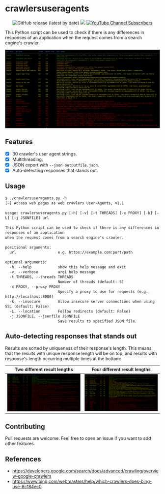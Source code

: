 # crawlersuseragents

<p align="center">
  <img alt="GitHub release (latest by date)" src="https://img.shields.io/github/v/release/p0dalirius/crawlersuseragents">
  <a href="https://twitter.com/intent/follow?screen_name=podalirius_" title="Follow"><img src="https://img.shields.io/twitter/follow/podalirius_?label=Podalirius&style=social"></a>
  <a href="https://www.youtube.com/channel/Podalirius_?sub_confirmation=1" title="Subscribe"><img alt="YouTube Channel Subscribers" src="https://img.shields.io/youtube/channel/subscribers/Podalirius_?style=social"></a>
  <br>
</p>

This Python script can be used to check if there is any differences in responses of an application when the request comes from a search engine's crawler.

![](./.github/four_results.png)

## Features

 - [x] 30 crawler's user agent strings.
 - [x] Multithreading.
 - [x] JSON export with `--json outputfile.json`.
 - [x] Auto-detecting responses that stands out.

## Usage

```
$ ./crawlersuseragents.py -h
[~] Access web pages as web crawlers User-Agents, v1.1

usage: crawlersuseragents.py [-h] [-v] [-t THREADS] [-x PROXY] [-k] [-L] [-j JSONFILE] url

This Python script can be used to check if there is any differences in responses of an application
when the request comes from a search engine's crawler.

positional arguments:
  url                   e.g. https://example.com:port/path

optional arguments:
  -h, --help            show this help message and exit
  -v, --verbose         arg1 help message
  -t THREADS, --threads THREADS
                        Number of threads (default: 5)
  -x PROXY, --proxy PROXY
                        Specify a proxy to use for requests (e.g., http://localhost:8080)
  -k, --insecure        Allow insecure server connections when using SSL (default: False)
  -L, --location        Follow redirects (default: False)
  -j JSONFILE, --jsonfile JSONFILE
                        Save results to specified JSON file.

```

## Auto-detecting responses that stands out

Results are sorted by uniqueness of their response's length. This means that the results with unique response length will be on top, and results with response's length occurring multiple times at the bottom: 

| Two different result lengths | Four different result lengths  |
|------------------------------|--------------------------------|
| ![](./.github/two_results.png) | ![](./.github/four_results.png) |


## Contributing

Pull requests are welcome. Feel free to open an issue if you want to add other features.

## References
 - https://developers.google.com/search/docs/advanced/crawling/overview-google-crawlers
 - https://www.bing.com/webmasters/help/which-crawlers-does-bing-use-8c184ec0
